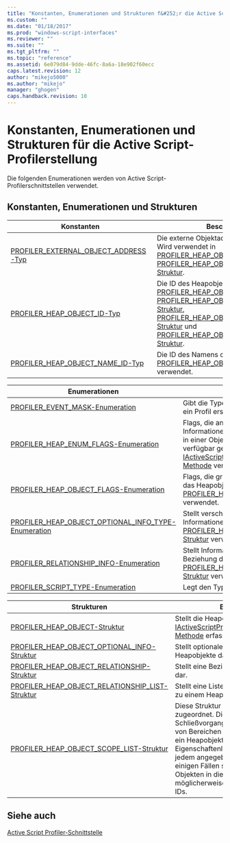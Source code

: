 ```yaml
---
title: "Konstanten, Enumerationen und Strukturen f&#252;r die Active Script-Profilerstellung | Microsoft Docs"
ms.custom: ""
ms.date: "01/18/2017"
ms.prod: "windows-script-interfaces"
ms.reviewer: ""
ms.suite: ""
ms.tgt_pltfrm: ""
ms.topic: "reference"
ms.assetid: 6e079d84-9dde-46fc-8a6a-18e902f60ecc
caps.latest.revision: 12
author: "mikejo5000"
ms.author: "mikejo"
manager: "ghogen"
caps.handback.revision: 10
---
```

# Konstanten, Enumerationen und Strukturen f&#252;r die Active Script-Profilerstellung
Die folgenden Enumerationen werden von Active Script\-Profilerschnittstellen verwendet.  
  
## Konstanten, Enumerationen und Strukturen  
  
|Konstanten|Beschreibung|  
|----------------|------------------|  
|[PROFILER\_EXTERNAL\_OBJECT\_ADDRESS\-Typ](../../winscript/reference/profiler-external-object-address-type.md)|Die externe Objektadresse des Profilers.  Wird verwendet in [PROFILER\_HEAP\_OBJECT\-Struktur](../../winscript/reference/profiler-heap-object-structure.md) und [PROFILER\_HEAP\_OBJECT\_RELATIONSHIP\-Struktur](../../winscript/reference/profiler-heap-object-relationship-structure.md).|  
|[PROFILER\_HEAP\_OBJECT\_ID\-Typ](../../winscript/reference/profiler-heap-object-id-type.md)|Die ID des Heapobjekts.  Wird verwendet in [PROFILER\_HEAP\_OBJECT\-Struktur](../../winscript/reference/profiler-heap-object-structure.md) [PROFILER\_HEAP\_OBJECT\_SCOPE\_LIST\-Struktur](../../winscript/reference/profiler-heap-object-scope-list-structure.md), [PROFILER\_HEAP\_OBJECT\_OPTIONAL\_INFO\-Struktur](../../winscript/reference/profiler-heap-object-optional-info-structure.md) und [PROFILER\_HEAP\_OBJECT\_RELATIONSHIP\-Struktur](../../winscript/reference/profiler-heap-object-relationship-structure.md).|  
|[PROFILER\_HEAP\_OBJECT\_NAME\_ID\-Typ](../../winscript/reference/profiler-heap-object-name-id-type.md)|Die ID des Namens des Heapobjekts.  Wird in [PROFILER\_HEAP\_OBJECT\-Struktur](../../winscript/reference/profiler-heap-object-structure.md) verwendet.|  
  
|Enumerationen|Beschreibung|  
|-------------------|------------------|  
|[PROFILER\_EVENT\_MASK\-Enumeration](../../winscript/reference/profiler-event-mask-enumeration.md)|Gibt die Typen von Ereignissen an, für die ein Profil erstellt werden soll.|  
|[PROFILER\_HEAP\_ENUM\_FLAGS\-Enumeration](../../winscript/reference/profiler-heap-enum-flags-enumeration.md)|Flags, die angeben, ob zusätzliche Informationen zu einem Heapobjekt, auf das in einer Objektbeziehung verwiesen wird, verfügbar gemacht werden.  Wird in der [IActiveScriptProfilerControl5::EnumHeap2\-Methode](../../winscript/reference/iactivescriptprofilercontrol5-enumheap2-method.md) verwendet.|  
|[PROFILER\_HEAP\_OBJECT\_FLAGS\-Enumeration](../../winscript/reference/profiler-heap-object-flags-enumeration.md)|Flags, die grundlegende Informationen über das Heapobjekt darstellen.  Wird in der [PROFILER\_HEAP\_OBJECT\-Struktur](../../winscript/reference/profiler-heap-object-structure.md) verwendet.|  
|[PROFILER\_HEAP\_OBJECT\_OPTIONAL\_INFO\_TYPE\-Enumeration](../../winscript/reference/profiler-heap-object-optional-info-type-enumeration.md)|Stellt verschiedene Typen von optionalen Informationen dar.  Wird in [PROFILER\_HEAP\_OBJECT\_OPTIONAL\_INFO\-Struktur](../../winscript/reference/profiler-heap-object-optional-info-structure.md) verwendet.|  
|[PROFILER\_RELATIONSHIP\_INFO\-Enumeration](../../winscript/reference/profiler-relationship-info-enumeration.md)|Stellt Informationen über das Objekt in der Beziehung dar.  Wird in [PROFILER\_HEAP\_OBJECT\_RELATIONSHIP\-Struktur](../../winscript/reference/profiler-heap-object-relationship-structure.md) verwendet.|  
|[PROFILER\_SCRIPT\_TYPE\-Enumeration](../../winscript/reference/profiler-script-type-enumeration.md)|Legt den Typ des Skripts fest.|  
  
|Strukturen|Beschreibung|  
|----------------|------------------|  
|[PROFILER\_HEAP\_OBJECT\-Struktur](../../winscript/reference/profiler-heap-object-structure.md)|Stellt die Heapobjekte dar, die von der [IActiveScriptProfilerControl3::EnumHeap\-Methode](../../winscript/reference/iactivescriptprofilercontrol3-enumheap-method.md) erfasst werden.|  
|[PROFILER\_HEAP\_OBJECT\_OPTIONAL\_INFO\-Struktur](../../winscript/reference/profiler-heap-object-optional-info-structure.md)|Stellt optionale Informationen über Heapobjekte dar.|  
|[PROFILER\_HEAP\_OBJECT\_RELATIONSHIP\-Struktur](../../winscript/reference/profiler-heap-object-relationship-structure.md)|Stellt eine Beziehung eines Heapobjekts dar.|  
|[PROFILER\_HEAP\_OBJECT\_RELATIONSHIP\_LIST\-Struktur](../../winscript/reference/profiler-heap-object-relationship-list-structure.md)|Stellt eine Liste von Beziehungen dar, die zu einem Heapobjekt gehören.|  
|[PROFILER\_HEAP\_OBJECT\_SCOPE\_LIST\-Struktur](../../winscript/reference/profiler-heap-object-scope-list-structure.md)|Diese Struktur ist nur Funktionsobjekten zugeordnet.  Die Bereichsliste stellt den Schließvorgang für die Funktion als Liste von Bereichen dar, wobei jeder Bereich ein Heapobjekt mit einer zugeordneten Eigenschaftenliste ist, die Variablen in jedem angegebenen Bereich darstellt.  In einigen Fällen sind die Namen von Objekten in diesem Bereich möglicherweise nicht verfügbar, nur ihre IDs.|  
  
## Siehe auch  
 [Active Script Profiler\-Schnittstelle](../../winscript/reference/active-script-profiler-interfaces.md)